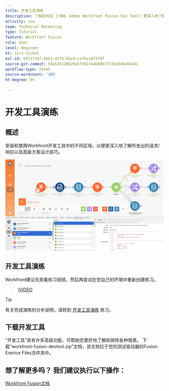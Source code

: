 ```yaml
---
title: 开发工具演练
description: 了解如何在 [!DNL Adobe Workfront Fusion Dev Tool] 更深入地了解高级情景设计技巧。
activity: use
team: Technical Marketing
type: Tutorial
feature: Workfront Fusion
role: User
level: Beginner
kt: Jira ticket
exl-id: 93717347-6b51-427b-82e3-ca7becbf5f0f
source-git-commit: 58a545120b29a5f492344b89b77235e548e94241
workflow-type: tm+mt
source-wordcount: '165'
ht-degree: 0%

---
```


# 开发工具演练

## 概述

安装和使用Workfront开发工具中的不同区域，以便更深入地了解所发出的请求/响应以及高级方案设计技巧。

![Fusion方案和开发工具的图像](assets/troubleshooting-and-error-handling-1.png)

## 开发工具演练

Workfront建议先观看练习视频，然后再尝试在您自己的环境中重新创建练习。

>[!VIDEO](https://video.tv.adobe.com/v/335303/?quality=12)

>[!TIP]
>
>有关完成演练的分步说明，请转到 [开发工具演练](https://experienceleague.adobe.com/docs/workfront-learn/tutorials-workfront/fusion/exercises/devtool.html?lang=en) 练习。


## 下载开发工具

“开发工具”具有许多高级功能，可帮助您更好地了解和排除各种情景。 下载“workfront-fusion-devtool.zip”文档，该文档位于您的测试驱动器的Fusion Exerice Files文件夹中。



## 想了解更多吗？ 我们建议执行以下操作：

[Workfront Fusion文档](https://experienceleague.adobe.com/docs/workfront/using/adobe-workfront-fusion/workfront-fusion-2.html?lang=en)
